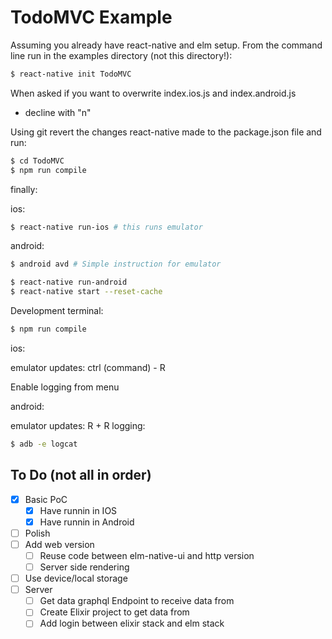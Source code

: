 # TodoMVC Example

Assuming you already have react-native and elm setup. From the command 
line run in the examples directory (not this directory!):

```bash
$ react-native init TodoMVC 
```

When asked if you want to overwrite index.ios.js and index.android.js
- decline with "n"

Using git revert the changes react-native made to the package.json file 
and run:

```bash
$ cd TodoMVC
$ npm run compile 
```

finally:

ios: 
```bash
$ react-native run-ios # this runs emulator
```

android:


```bash
$ android avd # Simple instruction for emulator

$ react-native run-android
$ react-native start --reset-cache
```

Development
terminal:
```bash
$ npm run compile 
```

ios:

emulator updates: ctrl (command) - R

Enable logging from menu

android:

emulator updates: R + R
logging:
```bash
$ adb -e logcat
```

## To Do (not all in order)

- [x] Basic PoC
  - [x] Have runnin in IOS
  - [x] Have runnin in Android
- [ ] Polish
- [ ] Add web version
  - [ ] Reuse code between elm-native-ui and http version
  - [ ] Server side rendering
- [ ] Use device/local storage
- [ ] Server
  - [ ] Get data graphql Endpoint to receive data from
  - [ ] Create Elixir project to get data from
  - [ ] Add login between elixir stack and elm stack
